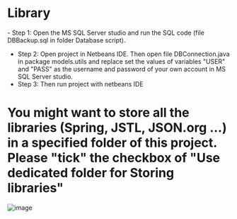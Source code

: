 # Library
​- Step 1: Open the MS SQL Server studio and run the SQL code (file DBBackup.sql in folder Database script).
- Step 2: Open project in Netbeans IDE. Then open file DBConnection.java in package models.utils and replace set the values of variables "USER" and "PASS" as the username and password of your own account in MS SQL Server studio.
- Step 3: Then run project with netbeans IDE

# You might want to store all the libraries (Spring, JSTL, JSON.org ...) in a specified folder of this project. Please "tick" the checkbox of "Use dedicated folder for Storing libraries"
![image](https://user-images.githubusercontent.com/44137713/134200318-17728031-22e2-44fb-8d01-4200e3acf87e.png)
